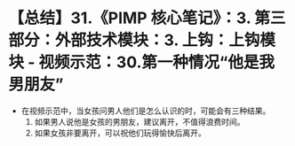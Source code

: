 # 【总结】31.《PIMP 核心笔记》：3. 第三部分：外部技术模块：3. 上钩：上钩模块 - 视频示范：30.第一种情况“他是我男朋友”

-   在视频示范中，当女孩问男人他们是怎么认识的时，可能会有三种结果。
    1.  如果男人说他是女孩的男朋友，建议离开，不值得浪费时间。
    2.  如果女孩非要离开，可以祝他们玩得愉快后离开。